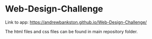 # Web-Design-Challenge

Link to app: https://andrewbankston.github.io/Web-Design-Challenge/

The html files and css files can be found in main repository folder. 
